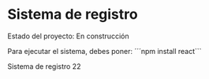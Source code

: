 <h1>Sistema de registro</h1>

Estado del proyecto: En construcción 

Para ejecutar el sistema, debes poner:
´´´npm install react```

Sistema de registro 22
